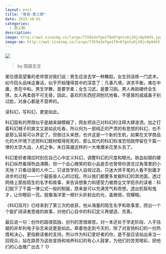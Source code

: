 ```yaml
---
layout: post
title: "卷首-第三期"
date: 2015-10-01
categories:
  - 第三期
description: 
image: http://ww1.sinaimg.cn/large/7359a3efgw1f8n67gntu0j20jc0p9455.jpg
image-sm: http://ww1.sinaimg.cn/large/7359a3efgw1f8n67gntu0j20jc0p9455.jpg
---
```



![](http://ww1.sinaimg.cn/large/7359a3efgw1f8n67gntu0j20jc0p9455.jpg)

> by 陌路无文

某位德高望重的老师曾对我们说：男生应该去学一种舞蹈，女生则该练一门武术。如今回头品味这番话，似乎开始懂得其中的深意了：凡事凡境，讲求平衡，难在中庸，贵在中和。男生学舞，是要学柔；女生习武，是要习刚。男人再刚硬终会生锈，女人再柔弱不可无骨。因此，喜欢的东西挖洞刨坑地看，不感冒的戚戚鼻子别过脸，对身心都是不营养的。

读科幻，写科幻，更是如此。

科幻固有的界限似乎是越来越模糊了，网友把自己对科幻的注释大肆泼洒，加之打着科幻幌子的爽文又是如此吃香，所以何为一部纯正的严肃的有思想的科幻，也不是那么容易可以界定了。但倒过头来想，也许这是一个新的生机，如果在文学商品化的大环境下还把科幻题材框得死死的，那么现代的科幻标准恐怕就停留在千篇一律的太空大战，人机之争，末日英雄这样的一大堆爆米花里头去了。

科幻爱好者理应时刻在自己心中定义科幻，调整科幻的尺度和眼光。铁血如钢的硬科幻纵然看得热血沸腾，但一个会心微笑的软小品是否也曾带你游览过角落里的小天地？只看动漫的人中二，只读哲学的人自视过高，只迷大师手笔的人看不到庸才进步的过程——一个最振奋人心的过程。所以我们都要多发掘科幻的其他面，透过网络上那些陌生的名字和故事，来告诉想象力和感受力被商业文学扼杀的读者：科幻脱下了千篇一律公式一般的制服，原来是可以充满灵气和奇想，透出机智和鬼才，让你眼前一亮。就像海洋里一根针头折射出的光，虽微弱，但耀眼。

《科幻双月》已经来到了第三次的收获，他从海量的陌生名字和故事里，捞出一个个能扩阔读者思维的故事，对他们心目中的科幻定义再塑造、完善。

最后说一句：创作的路很孤独，创刊的苦很艰苦。对一本还处于学走阶段、人手拮据的非牟利电子杂志来说更是如此。牵着他走到今天的，除了对宣扬科幻的一份热情和决心，更指赖读者的支持。所以作为科幻爱好者的你，是不是应该站出来当一回观众，站在路旁为这些宣扬和培养科幻的有心人鼓掌，为他们的苦劳喝彩，把他们的心血推广出去？ ⎋

